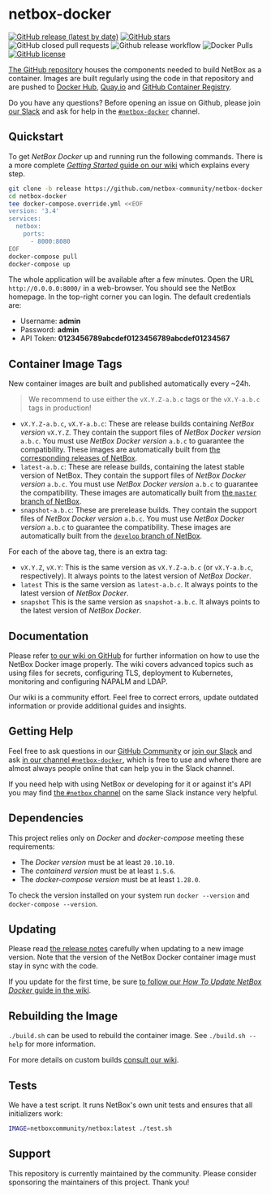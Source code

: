# netbox-docker

[![GitHub release (latest by date)](https://img.shields.io/github/v/release/netbox-community/netbox-docker)][github-release]
[![GitHub stars](https://img.shields.io/github/stars/netbox-community/netbox-docker)][github-stargazers]
![GitHub closed pull requests](https://img.shields.io/github/issues-pr-closed-raw/netbox-community/netbox-docker)
![Github release workflow](https://img.shields.io/github/workflow/status/netbox-community/netbox-docker/release)
![Docker Pulls](https://img.shields.io/docker/pulls/netboxcommunity/netbox)
[![GitHub license](https://img.shields.io/github/license/netbox-community/netbox-docker)][netbox-docker-license]

[The GitHub repository][netbox-docker-github] houses the components needed to build NetBox as a container.
Images are built regularly using the code in that repository and are pushed to [Docker Hub][netbox-dockerhub], [Quay.io][netbox-quayio] and [GitHub Container Registry][netbox-ghcr].

Do you have any questions?
Before opening an issue on Github,
please join [our Slack][netbox-docker-slack] and ask for help in the [`#netbox-docker`][netbox-docker-slack-channel] channel.

[github-stargazers]: https://github.com/netbox-community/netbox-docker/stargazers
[github-release]: https://github.com/netbox-community/netbox-docker/releases
[netbox-dockerhub]: https://hub.docker.com/r/netboxcommunity/netbox/
[netbox-quayio]: https://quay.io/repository/netboxcommunity/netbox
[netbox-ghcr]: https://github.com/netbox-community/netbox-docker/pkgs/container/netbox
[netbox-docker-github]: https://github.com/netbox-community/netbox-docker/
[netbox-docker-slack]: https://join.slack.com/t/netdev-community/shared_invite/zt-mtts8g0n-Sm6Wutn62q_M4OdsaIycrQ
[netbox-docker-slack-channel]: https://netdev-community.slack.com/archives/C01P0GEVBU7
[netbox-slack-channel]: https://netdev-community.slack.com/archives/C01P0FRSXRV
[netbox-docker-license]: https://github.com/netbox-community/netbox-docker/blob/release/LICENSE

## Quickstart

To get _NetBox Docker_ up and running run the following commands.
There is a more complete [_Getting Started_ guide on our wiki][wiki-getting-started] which explains every step.

```bash
git clone -b release https://github.com/netbox-community/netbox-docker.git
cd netbox-docker
tee docker-compose.override.yml <<EOF
version: '3.4'
services:
  netbox:
    ports:
      - 8000:8080
EOF
docker-compose pull
docker-compose up
```

The whole application will be available after a few minutes.
Open the URL `http://0.0.0.0:8000/` in a web-browser.
You should see the NetBox homepage.
In the top-right corner you can login.
The default credentials are:

* Username: **admin**
* Password: **admin**
* API Token: **0123456789abcdef0123456789abcdef01234567**

[wiki-getting-started]: https://github.com/netbox-community/netbox-docker/wiki/Getting-Started

## Container Image Tags

New container images are built and published automatically every ~24h.

> We recommend to use either the `vX.Y.Z-a.b.c` tags or the `vX.Y-a.b.c` tags in production!

* `vX.Y.Z-a.b.c`, `vX.Y-a.b.c`:
  These are release builds containing _NetBox version_ `vX.Y.Z`.
  They contain the support files of _NetBox Docker version_ `a.b.c`.
  You must use _NetBox Docker version_ `a.b.c` to guarantee the compatibility.
  These images are automatically built from [the corresponding releases of NetBox][netbox-releases].
* `latest-a.b.c`:
  These are release builds, containing the latest stable version of NetBox.
  They contain the support files of _NetBox Docker version_ `a.b.c`.
  You must use _NetBox Docker version_ `a.b.c` to guarantee the compatibility.
  These images are automatically built from [the `master` branch of NetBox][netbox-master].
* `snapshot-a.b.c`:
  These are prerelease builds.
  They contain the support files of _NetBox Docker version_ `a.b.c`.
  You must use _NetBox Docker version_ `a.b.c` to guarantee the compatibility.
  These images are automatically built from the [`develop` branch of NetBox][netbox-develop].

For each of the above tag, there is an extra tag:

* `vX.Y.Z`, `vX.Y`:
  This is the same version as `vX.Y.Z-a.b.c` (or `vX.Y-a.b.c`, respectively).
  It always points to the latest version of _NetBox Docker_.
* `latest`
  This is the same version as `latest-a.b.c`.
  It always points to the latest version of _NetBox Docker_.
* `snapshot`
  This is the same version as `snapshot-a.b.c`.
  It always points to the latest version of _NetBox Docker_.

[netbox-releases]: https://github.com/netbox-community/netbox/releases
[netbox-master]: https://github.com/netbox-community/netbox/tree/master
[netbox-develop]: https://github.com/netbox-community/netbox/tree/develop

## Documentation

Please refer [to our wiki on GitHub][netbox-docker-wiki] for further information on how to use the NetBox Docker image properly.
The wiki covers advanced topics such as using files for secrets, configuring TLS, deployment to Kubernetes, monitoring and configuring NAPALM and LDAP.

Our wiki is a community effort.
Feel free to correct errors, update outdated information or provide additional guides and insights.

[netbox-docker-wiki]: https://github.com/netbox-community/netbox-docker/wiki/

## Getting Help

Feel free to ask questions in our [GitHub Community][netbox-community]
or [join our Slack][netbox-docker-slack] and ask [in our channel `#netbox-docker`][netbox-docker-slack-channel],
which is free to use and where there are almost always people online that can help you in the Slack channel.

If you need help with using NetBox or developing for it or against it's API
you may find [the `#netbox` channel][netbox-slack-channel] on the same Slack instance very helpful.

[netbox-community]: https://github.com/netbox-community/netbox-docker/discussions

## Dependencies

This project relies only on _Docker_ and _docker-compose_ meeting these requirements:

* The _Docker version_ must be at least `20.10.10`.
* The _containerd version_ must be at least `1.5.6`.
* The _docker-compose version_ must be at least `1.28.0`.

To check the version installed on your system run `docker --version` and `docker-compose --version`.

## Updating

Please read [the release notes][releases] carefully when updating to a new image version.
Note that the version of the NetBox Docker container image must stay in sync with the code.

If you update for the first time, be sure [to follow our _How To Update NetBox Docker_ guide in the wiki][netbox-docker-wiki-updating].

[releases]: https://github.com/netbox-community/netbox-docker/releases
[netbox-docker-wiki-updating]: https://github.com/netbox-community/netbox-docker/wiki/Updating

## Rebuilding the Image

`./build.sh` can be used to rebuild the container image. See `./build.sh --help` for more information.

For more details on custom builds [consult our wiki][netbox-docker-wiki-build].

[netbox-docker-wiki-build]: https://github.com/netbox-community/netbox-docker/wiki/Build

## Tests

We have a test script.
It runs NetBox's own unit tests and ensures that all initializers work:

```bash
IMAGE=netboxcommunity/netbox:latest ./test.sh
```

## Support

This repository is currently maintained by the community.
Please consider sponsoring the maintainers of this project.
Thank you!
